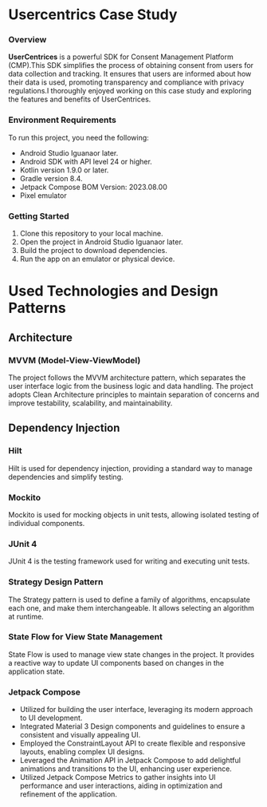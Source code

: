 # Usercentrics Case Study

### Overview

**UserCentrices** is a powerful SDK for Consent Management Platform (CMP).This SDK simplifies the process of obtaining consent from users for data collection and tracking. It ensures that users are informed about how their data is used, promoting transparency and compliance with privacy regulations.I thoroughly enjoyed working on this case study and exploring the features and benefits of UserCentrices.

### Environment Requirements

To run this project, you need the following:

- Android Studio Iguanaor later.
- Android SDK with API level 24 or higher.
- Kotlin version 1.9.0 or later.
- Gradle version 8.4.
- Jetpack Compose BOM Version: 2023.08.00
- Pixel emulator

### Getting Started

1. Clone this repository to your local machine.
2. Open the project in Android Studio Iguanaor later.
3. Build the project to download dependencies.
4. Run the app on an emulator or physical device.

# Used Technologies and Design Patterns

## Architecture
### MVVM (Model-View-ViewModel)
The project follows the MVVM architecture pattern, which separates the user interface logic from the business logic and data handling.
The project adopts Clean Architecture principles to maintain separation of concerns and improve testability, scalability, and maintainability.

## Dependency Injection
### Hilt
Hilt is used for dependency injection, providing a standard way to manage dependencies and simplify testing.

### Mockito
Mockito is used for mocking objects in unit tests, allowing isolated testing of individual components.

### JUnit 4
JUnit 4 is the testing framework used for writing and executing unit tests.

### Strategy Design Pattern
The Strategy pattern is used to define a family of algorithms, encapsulate each one, and make them interchangeable. It allows selecting an algorithm at runtime.

### State Flow for View State Management
State Flow is used to manage view state changes in the project. It provides a reactive way to update UI components based on changes in the application state.

### Jetpack Compose
- Utilized for building the user interface, leveraging its modern approach to UI development.
- Integrated Material 3 Design components and guidelines to ensure a consistent and visually appealing UI.
- Employed the ConstraintLayout API to create flexible and responsive layouts, enabling complex UI designs.
- Leveraged the Animation API in Jetpack Compose to add delightful animations and transitions to the UI, enhancing user experience.
- Utilized Jetpack Compose Metrics to gather insights into UI performance and user interactions, aiding in optimization and refinement of the application.
